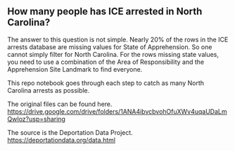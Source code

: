## How many people has ICE arrested in North Carolina?
The answer to this question is not simple. Nearly 20% of the rows in the ICE arrests database are missing values for State of Apprehension. So one cannot simply filter for North Carolina. For the rows missing state values, you need to use a combination of the Area of Responsibility and the Apprehension Site Landmark to find everyone.

This repo notebook goes through each step to catch as many North Carolina arrests as possible.

The original files can be found here. https://drive.google.com/drive/folders/1ANA4ibvcbvohOfuXWv4uqaUDaLmQwIoz?usp=sharing

The source is the Deportation Data Project. https://deportationdata.org/data.html
